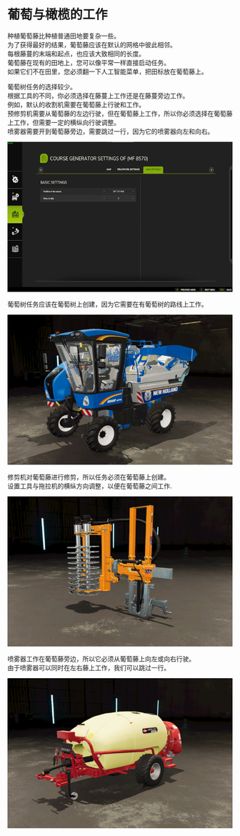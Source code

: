# 葡萄与橄榄的工作
  
种植葡萄藤比种植普通田地要复杂一些。  
为了获得最好的结果，葡萄藤应该在默认的网格中彼此相邻。  
每根藤蔓的末端和起点，也应该大致相同的长度。  
葡萄藤在现有的田地上，您可以像平常一样直接启动任务。  
如果它们不在田里，您必须翻一下人工智能菜单，把田标放在葡萄藤上。  


  
葡萄树任务的选择较少。  
根据工具的不同，你必须选择在藤蔓上工作还是在藤蔓旁边工作。  
例如，默认的收割机需要在葡萄藤上行驶和工作。  
     预修剪机需要从葡萄藤的左边行驶，但在葡萄藤上工作，所以你必须选择在葡萄藤上工作，但需要一定的横纵向行驶调整。  
     喷雾器需要开到葡萄藤旁边，需要跳过一行，因为它的喷雾器向左和向右。  


![Image](../assets/images/vineworkgen_0_0_765_510.png)

  
葡萄树任务应该在葡萄树上创建，因为它需要在有葡萄树的路线上工作。  


![Image](../assets/images/vineworkharvest_0_0_765_510.png)

  
修剪机对葡萄藤进行修剪，所以任务必须在葡萄藤上创建。  
设置工具与拖拉机的横纵方向调整，以便在葡萄藤之间工作.  


![Image](../assets/images/vineworkpruner_0_0_765_510.png)

  
喷雾器工作在葡萄藤旁边，所以它必须从葡萄藤上向左或向右行驶。  
由于喷雾器可以同时在左右藤上工作，我们可以跳过一行。  


![Image](../assets/images/vineworkspray_0_0_765_510.png)

